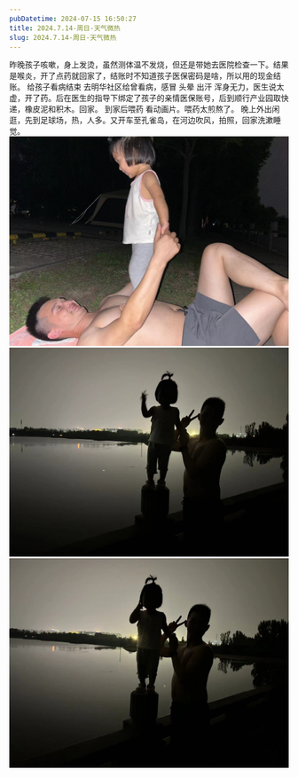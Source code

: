 ```yaml
---
pubDatetime: 2024-07-15 16:50:27
title: 2024.7.14-周日-天气微热
slug: 2024.7.14-周日-天气微热
---
```


昨晚孩子咳嗽，身上发烫，虽然测体温不发烧，但还是带她去医院检查一下。结果是喉炎，开了点药就回家了，结账时不知道孩子医保密码是啥，所以用的现金结账。
给孩子看病结束 去明华社区给曾看病，感冒 头晕 出汗 浑身无力，医生说太虚，开了药。后在医生的指导下绑定了孩子的亲情医保账号，后到顺行产业园取快递，橡皮泥和积木。回家。
到家后喂药 看动画片。喂药太煎熬了。
晚上外出闲逛，先到足球场，热，人多。又开车至孔雀岛，在河边吹风，拍照，回家洗漱睡觉。![image](../../../public/img/note/2024-07-15-6e43a06b-f538-4577-ab8f-be6e8526d5cb.jpg)![image](../../../public/img/note/2024-07-15-044745e4-63d5-4192-9fa6-449d34f2ca5d.jpg)![image](../../../public/img/note/2024-07-15-9b02cae9-91a5-4e31-ab5b-b367b18fce7c.jpg)